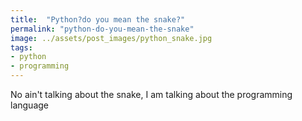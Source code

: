 ```yaml
---
title:  "Python?do you mean the snake?"
permalink: "python-do-you-mean-the-snake"
image: ../assets/post_images/python_snake.jpg
tags:
- python
- programming
---
```

No ain't talking about the snake, I am talking about the programming language

